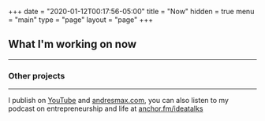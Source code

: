 +++
date = "2020-01-12T00:17:56-05:00"
title = "Now"
hidden = true
menu = "main"
type = "page"
layout = "page"
+++

## What I'm working on now

***

### Other projects

***

I publish on [YouTube][1] and [andresmax.com][2], you can also listen to my podcast on entrepreneurship and life at [anchor.fm/ideatalks][3]

 [1]: https://www.youtube.com/andresmax
 [2]: https://www.christitus.com/
 [3]: https://anchor.fm/ideatalks
